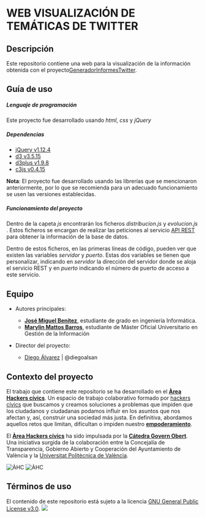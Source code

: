 # WEB VISUALIZACIÓN DE TEMÁTICAS DE TWITTER


## Descripción

Este repositorio contiene una web para la visualización de la información obtenida con el proyecto<a href="https://github.com/areahackerscivics/GeneradorInformesTwitter" target="_blank">GeneradorInformesTwitter</a>.


## Guía de uso

##### Lenguaje de programación
Este proyecto fue desarrollado usando _html_, _css_ y _jQuery_

##### Dependencias

* [jQuery v1.12.4](https://jquery.com/)
* [d3 v3.5.15](https://d3js.org/)
* [d3plus v1.9.8](http://d3plus.org/)
* [c3js v0.4.15](http://c3js.org/)

**Nota**: El proyecto fue desarrollado usando las librerías que se mencionaron anteriormente, por lo que se recomienda para un adecuado funcionamiento se usen  las versiones establecidas.


##### Funcionamiento del proyecto

Dentro de la capeta _js_ encontrarán los ficheros _distribucion.js_ y _evolucion.js_ . Estos ficheros se encargan de
realizar las peticiones al servicio <a href="https://github.com/areahackerscivics/ReporteAPI" target="_blank">API REST</a> para obtener la información de la base de datos.

Dentro de estos ficheros, en las primeras líneas de código, pueden ver que existen las variables _servidor_ y _puerto_. Estas dos variables se tienen que personalizar, indicando en _servidor_ la dirección del servidor donde
se aloja el servicio REST y en _puerto_ indicando el número de puerto de acceso a este servicio.



## Equipo
- Autores principales:  
  - **<a href="https://github.com/xikoto" target="_blank">José Miguel Benítez</a>**, estudiante de grado en ingeniería Informática.
  - **<a href="https://www.linkedin.com/in/marylin-mattos-a0a59b22/" target="_blank"> Marylin Mattos Barros</a>**, estudiante de Máster Oficial Universitario en Gestión de la Información


- Director del proyecto:
  - [Diego Álvarez](https://about.me/diegoalsan) | @diegoalsan


## Contexto del proyecto

El trabajo que contiene este repositorio se ha desarrollado en el [**Àrea Hackers cívics**](http://civichackers.cc). Un espacio de trabajo colaborativo formado por [hackers cívics](http://civichackers.webs.upv.es/conocenos/que-es-una-hacker-civicoa/) que buscamos y creamos soluciones a problemas que impiden que los ciudadanos y ciudadanas podamos influir en los asuntos que nos afectan y, así, construir una sociedad más justa. En definitiva, abordamos aquellos retos que limitan, dificultan o impiden nuestro [**empoderamiento**](http://civichackers.webs.upv.es/conocenos/una-aproximacion-al-concepto-de-empoderamiento/).

El [**Àrea Hackers cívics**](http://civichackers.cc) ha sido impulsada por la [**Cátedra Govern Obert**](http://www.upv.es/contenidos/CATGO/info/). Una iniciativa surgida de la colaboración entre la Concejalía de Transparencia, Gobierno Abierto y Cooperación del Ayuntamiento de València y la [Universitat Politècnica de València](http://www.upv.es).

![ÀHC](http://civichackers.webs.upv.es/wp-content/uploads/2017/02/Logo_CGO_web.png) ![ÀHC](http://civichackers.webs.upv.es/wp-content/uploads/2017/02/logo_AHC_web.png)



## Términos de uso

El contenido de este repositorio está sujeto a la licencia [GNU General Public License v3.0](https://www.gnu.org/licenses/gpl-3.0.en.html). ![](https://www.gnu.org/graphics/gplv3-127x51.png)
